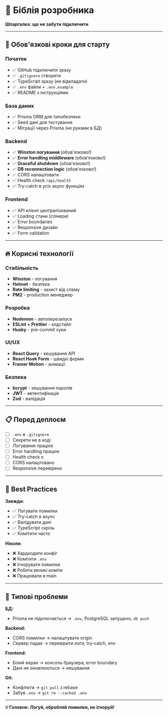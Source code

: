 # 📖 Біблія розробника

**Шпаргалка: що не забути підключити**

---

## 🎯 Обов'язкові кроки для старту

### Початок
- ✅ GitHub підключити зразу
- ✅ `.gitignore` створити
- ✅ TypeScript зразу (не відкладати)
- ✅ `.env` файли + `.env.example`
- ✅ README з інструкціями

### База даних
- ✅ Prisma ORM для типобезпеки
- ✅ Seed дані для тестування
- ✅ Міграції через Prisma (не руками в БД)

### Backend
- ✅ **Winston логування** (обов'язково!)
- ✅ **Error handling middleware** (обов'язково!)
- ✅ **Graceful shutdown** (обов'язково!)
- ✅ **DB reconnection logic** (обов'язково!)
- ✅ CORS налаштовати
- ✅ Health check `/api/health`
- ✅ Try-catch в усіх async функціях

### Frontend
- ✅ API клієнт централізований
- ✅ Loading стани (спінери)
- ✅ Error boundaries
- ✅ Responsive дизайн
- ✅ Form validation

---

## 🔥 Корисні технології

### Стабільність
- **Winston** - логування
- **Helmet** - безпека
- **Rate limiting** - захист від спаму
- **PM2** - production менеджер

### Розробка
- **Nodemon** - автоперезапуск
- **ESLint + Prettier** - кодстайл
- **Husky** - pre-commit хуки

### UI/UX
- **React Query** - кешування API
- **React Hook Form** - швидкі форми
- **Framer Motion** - анімації

### Безпека
- **bcrypt** - хешування паролів
- **JWT** - автентифікація
- **Zod** - валідація

---

## 📋 Перед деплоєм

- [ ] `.env` в `.gitignore`
- [ ] Секрети не в коді
- [ ] Логування працює
- [ ] Error handling працює
- [ ] Health check є
- [ ] CORS налаштовано
- [ ] Responsive перевірено

---

## 🎯 Best Practices

**Завжди:**
- ✅ Логувати помилки
- ✅ Try-catch в async
- ✅ Валідувати дані
- ✅ TypeScript скрізь
- ✅ Комітити часто

**Ніколи:**
- ❌ Хардкодити конфіг
- ❌ Комітити `.env`
- ❌ Ігнорувати помилки
- ❌ Робити великі коміти
- ❌ Працювати в main

---

## 🚨 Типові проблеми

**БД:**
- Prisma не підключається → `.env`, PostgreSQL запущено, `db push`

**Backend:**
- CORS помилки → налаштувати origin
- Сервер падає → перевірити логи, try-catch, env

**Frontend:**
- Білий екран → консоль браузера, error boundary
- Дані не оновлюються → кешування

**Git:**
- Конфлікти → `git pull` з rebase
- Забув `.env` → `git rm --cached .env`

---

**💡 Головне: Логуй, обробляй помилки, не ігноруй!**
